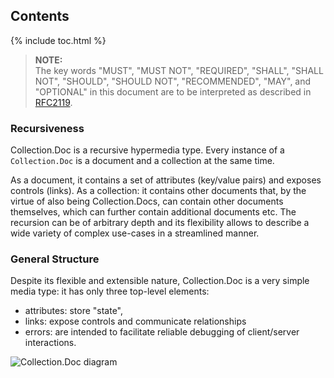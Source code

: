 ## Contents

{% include toc.html %}

<blockquote><b>NOTE:</b><br>
  The key words "MUST", "MUST NOT", "REQUIRED", "SHALL", "SHALL
  NOT", "SHOULD", "SHOULD NOT", "RECOMMENDED",  "MAY", and
  "OPTIONAL" in this document are to be interpreted as described in
  <a href="http://tools.ietf.org/html/rfc2119" title="Key words for use in RFCs to Indicate Requirement Levels">RFC2119</a>.
</blockquote>

### Recursiveness

Collection.Doc is a recursive hypermedia type. Every instance of a `Collection.Doc` is a document and a collection at the same time. 

As a document, it contains a set of attributes (key/value pairs) and exposes controls (links). As a collection: it contains other documents that, by the virtue of also being Collection.Docs, can contain other documents themselves, which can further contain additional documents etc. The recursion can be of arbitrary depth and its flexibility allows to describe a wide variety of complex use-cases in a streamlined manner.

### General Structure

Despite its flexible and extensible nature, Collection.Doc is a very simple media type: it has only three top-level elements: 

- attributes: store "state",
- links: expose controls and communicate relationships 
- errors: are intended to facilitate reliable debugging of client/server interactions.


![Collection.Doc diagram](https://raw.github.com/publicmediaplatform/pmpdocs/master/charts/collection+doc+json.png)